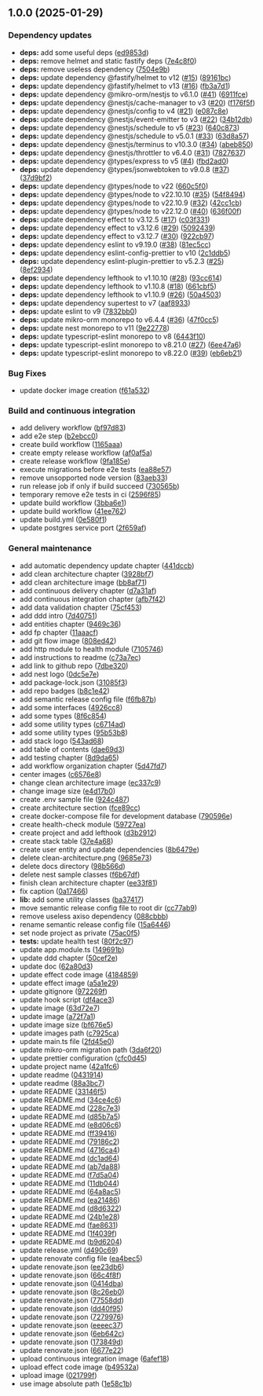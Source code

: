 ## 1.0.0 (2025-01-29)

### Dependency updates

* **deps:** add some useful deps ([ed9853d](https://github.com/andrea-acampora/nestjs-ddd-devops/commit/ed9853d8eed963b5f6097e98a544eb5ec4d62fcc))
* **deps:** remove helmet and static fastify deps ([7e4c8f0](https://github.com/andrea-acampora/nestjs-ddd-devops/commit/7e4c8f074370f4a3388d11b38e9ade6ea5bf98f6))
* **deps:** remove useless dependency ([7504e9b](https://github.com/andrea-acampora/nestjs-ddd-devops/commit/7504e9bd1e3d4356a2d6dc30ce05009ccfd62abf))
* **deps:** update dependency @fastify/helmet to v12 ([#15](https://github.com/andrea-acampora/nestjs-ddd-devops/issues/15)) ([89161bc](https://github.com/andrea-acampora/nestjs-ddd-devops/commit/89161bc0b893211e410f0b2c0bc08c471b1d7638))
* **deps:** update dependency @fastify/helmet to v13 ([#16](https://github.com/andrea-acampora/nestjs-ddd-devops/issues/16)) ([fb3a7d1](https://github.com/andrea-acampora/nestjs-ddd-devops/commit/fb3a7d1dae8766e334bdb2c855da851035a8af20))
* **deps:** update dependency @mikro-orm/nestjs to v6.1.0 ([#41](https://github.com/andrea-acampora/nestjs-ddd-devops/issues/41)) ([6911fce](https://github.com/andrea-acampora/nestjs-ddd-devops/commit/6911fcee934a464aaaceda4f1ddb3de4c3944449))
* **deps:** update dependency @nestjs/cache-manager to v3 ([#20](https://github.com/andrea-acampora/nestjs-ddd-devops/issues/20)) ([f176f5f](https://github.com/andrea-acampora/nestjs-ddd-devops/commit/f176f5f79ec98fe5b297887815efeaad57d5cebc))
* **deps:** update dependency @nestjs/config to v4 ([#21](https://github.com/andrea-acampora/nestjs-ddd-devops/issues/21)) ([e087c8e](https://github.com/andrea-acampora/nestjs-ddd-devops/commit/e087c8e4851b2f9812178ea059b19609b5eff98d))
* **deps:** update dependency @nestjs/event-emitter to v3 ([#22](https://github.com/andrea-acampora/nestjs-ddd-devops/issues/22)) ([34b12db](https://github.com/andrea-acampora/nestjs-ddd-devops/commit/34b12dbc0539f231013d0bc84cde33855dff1145))
* **deps:** update dependency @nestjs/schedule to v5 ([#23](https://github.com/andrea-acampora/nestjs-ddd-devops/issues/23)) ([640c873](https://github.com/andrea-acampora/nestjs-ddd-devops/commit/640c873ab65cdfd4f62854b52dd8b6b1c599b11e))
* **deps:** update dependency @nestjs/schedule to v5.0.1 ([#33](https://github.com/andrea-acampora/nestjs-ddd-devops/issues/33)) ([63d8a57](https://github.com/andrea-acampora/nestjs-ddd-devops/commit/63d8a576b640bc2b3432c14bb51a579b9434cb50))
* **deps:** update dependency @nestjs/terminus to v10.3.0 ([#34](https://github.com/andrea-acampora/nestjs-ddd-devops/issues/34)) ([abeb850](https://github.com/andrea-acampora/nestjs-ddd-devops/commit/abeb8503dff7552606848638d47a81bcd903c610))
* **deps:** update dependency @nestjs/throttler to v6.4.0 ([#31](https://github.com/andrea-acampora/nestjs-ddd-devops/issues/31)) ([7827637](https://github.com/andrea-acampora/nestjs-ddd-devops/commit/7827637f5692f46a161d5891214dbd518ef8c938))
* **deps:** update dependency @types/express to v5 ([#4](https://github.com/andrea-acampora/nestjs-ddd-devops/issues/4)) ([fbd2ad0](https://github.com/andrea-acampora/nestjs-ddd-devops/commit/fbd2ad0966b7267e03fe5d0406a46d69ed14bcda))
* **deps:** update dependency @types/jsonwebtoken to v9.0.8 ([#37](https://github.com/andrea-acampora/nestjs-ddd-devops/issues/37)) ([37d9bf2](https://github.com/andrea-acampora/nestjs-ddd-devops/commit/37d9bf206bc2f0eb64f2747a18e73eb2003d1937))
* **deps:** update dependency @types/node to v22 ([660c5f0](https://github.com/andrea-acampora/nestjs-ddd-devops/commit/660c5f0781e05ebf1199ae2f68aa84a68c6b6a4f))
* **deps:** update dependency @types/node to v22.10.10 ([#35](https://github.com/andrea-acampora/nestjs-ddd-devops/issues/35)) ([54f8494](https://github.com/andrea-acampora/nestjs-ddd-devops/commit/54f8494e42cc002210c63e60cfef7ad6c83bee5e))
* **deps:** update dependency @types/node to v22.10.9 ([#32](https://github.com/andrea-acampora/nestjs-ddd-devops/issues/32)) ([42cc1cb](https://github.com/andrea-acampora/nestjs-ddd-devops/commit/42cc1cbc5b16f201de5d6069b33bcb74ff7b0241))
* **deps:** update dependency @types/node to v22.12.0 ([#40](https://github.com/andrea-acampora/nestjs-ddd-devops/issues/40)) ([636f00f](https://github.com/andrea-acampora/nestjs-ddd-devops/commit/636f00f7f73025ec64f62ddd11f6d7cdc6f76104))
* **deps:** update dependency effect to v3.12.5 ([#17](https://github.com/andrea-acampora/nestjs-ddd-devops/issues/17)) ([c03f331](https://github.com/andrea-acampora/nestjs-ddd-devops/commit/c03f331a18730cb9f7b612420a541e6a5a086264))
* **deps:** update dependency effect to v3.12.6 ([#29](https://github.com/andrea-acampora/nestjs-ddd-devops/issues/29)) ([5092439](https://github.com/andrea-acampora/nestjs-ddd-devops/commit/50924394a88f1b8857c430c59a2d17653a4b18a3))
* **deps:** update dependency effect to v3.12.7 ([#30](https://github.com/andrea-acampora/nestjs-ddd-devops/issues/30)) ([922cb97](https://github.com/andrea-acampora/nestjs-ddd-devops/commit/922cb97685f04d3cae4b79be234a5c2ea4bbbcc1))
* **deps:** update dependency eslint to v9.19.0 ([#38](https://github.com/andrea-acampora/nestjs-ddd-devops/issues/38)) ([81ec5cc](https://github.com/andrea-acampora/nestjs-ddd-devops/commit/81ec5ccc1aabad54322ae3c6e50eb2ade62b367e))
* **deps:** update dependency eslint-config-prettier to v10 ([2c1ddb5](https://github.com/andrea-acampora/nestjs-ddd-devops/commit/2c1ddb5cbe27ff74ae1aba527e542fc27079d9e9))
* **deps:** update dependency eslint-plugin-prettier to v5.2.3 ([#25](https://github.com/andrea-acampora/nestjs-ddd-devops/issues/25)) ([8ef2934](https://github.com/andrea-acampora/nestjs-ddd-devops/commit/8ef2934a213b205b490cbbbc46b0a2534b94820f))
* **deps:** update dependency lefthook to v1.10.10 ([#28](https://github.com/andrea-acampora/nestjs-ddd-devops/issues/28)) ([93cc614](https://github.com/andrea-acampora/nestjs-ddd-devops/commit/93cc614dc56f1ef213d3f7376f0bc13d3016d7ab))
* **deps:** update dependency lefthook to v1.10.8 ([#18](https://github.com/andrea-acampora/nestjs-ddd-devops/issues/18)) ([661cbf5](https://github.com/andrea-acampora/nestjs-ddd-devops/commit/661cbf5f1eb1a0d99e58a39e47f02bb76e32de22))
* **deps:** update dependency lefthook to v1.10.9 ([#26](https://github.com/andrea-acampora/nestjs-ddd-devops/issues/26)) ([50a4503](https://github.com/andrea-acampora/nestjs-ddd-devops/commit/50a4503e7e6616f3b088251ec5b21bd55ffda461))
* **deps:** update dependency supertest to v7 ([aaf8933](https://github.com/andrea-acampora/nestjs-ddd-devops/commit/aaf89337c0b34c32efd79d898a83367d519ced4a))
* **deps:** update eslint to v9 ([7832bb0](https://github.com/andrea-acampora/nestjs-ddd-devops/commit/7832bb01442dcae5e87fdde9fad0958c5ad6e5a5))
* **deps:** update mikro-orm monorepo to v6.4.4 ([#36](https://github.com/andrea-acampora/nestjs-ddd-devops/issues/36)) ([47f0cc5](https://github.com/andrea-acampora/nestjs-ddd-devops/commit/47f0cc512bb8b30c6aef6577065942cb566c475b))
* **deps:** update nest monorepo to v11 ([9e22778](https://github.com/andrea-acampora/nestjs-ddd-devops/commit/9e227784731ad9ab4eb2b3da3e00a7bc593a7187))
* **deps:** update typescript-eslint monorepo to v8 ([6443f10](https://github.com/andrea-acampora/nestjs-ddd-devops/commit/6443f105d410c5b90a04a8abbd9b2a3db4506dde))
* **deps:** update typescript-eslint monorepo to v8.21.0 ([#27](https://github.com/andrea-acampora/nestjs-ddd-devops/issues/27)) ([6ee47a6](https://github.com/andrea-acampora/nestjs-ddd-devops/commit/6ee47a6fea4dcde508f17ef1ae6375fb06905213))
* **deps:** update typescript-eslint monorepo to v8.22.0 ([#39](https://github.com/andrea-acampora/nestjs-ddd-devops/issues/39)) ([eb6eb21](https://github.com/andrea-acampora/nestjs-ddd-devops/commit/eb6eb2170a5ca0d6379fd0c9e75765c1ce509345))

### Bug Fixes

* update docker image creation ([f61a532](https://github.com/andrea-acampora/nestjs-ddd-devops/commit/f61a532b895cdd5e0c1f1e2c51a3641396379048))

### Build and continuous integration

* add delivery workflow ([bf97d83](https://github.com/andrea-acampora/nestjs-ddd-devops/commit/bf97d83fa28dfa491e565769bf9f5f2ac3f162d4))
* add e2e step ([b2ebcc0](https://github.com/andrea-acampora/nestjs-ddd-devops/commit/b2ebcc0d0efc0dc8ebacbc4455499e8ee6b355d5))
* create build workflow ([1165aaa](https://github.com/andrea-acampora/nestjs-ddd-devops/commit/1165aaafd1aee73e4b63f20559fded0ae3a564a7))
* create empty release workflow ([af0af5a](https://github.com/andrea-acampora/nestjs-ddd-devops/commit/af0af5a5a03f637a68ffc8c357c0a3c4a1ad56dd))
* create release workflow ([9fa185e](https://github.com/andrea-acampora/nestjs-ddd-devops/commit/9fa185eb50c354c7fcc59cf698934f96893d5b0a))
* execute migrations before e2e tests ([ea88e57](https://github.com/andrea-acampora/nestjs-ddd-devops/commit/ea88e574a1a672b30f4becd291fe02b8fa78f742))
* remove unsopported node version ([83aeb33](https://github.com/andrea-acampora/nestjs-ddd-devops/commit/83aeb33e4eefcf6acc463d3a4beac6c9b30ee696))
* run release job if only if build succeed ([730565b](https://github.com/andrea-acampora/nestjs-ddd-devops/commit/730565b14dbe7f565109e14c569a485edc6cf67e))
* temporary remove e2e tests in ci ([2596f85](https://github.com/andrea-acampora/nestjs-ddd-devops/commit/2596f858b4e276426a4df7e195f89f67ca3dc8c8))
* update build workflow ([3bba6e1](https://github.com/andrea-acampora/nestjs-ddd-devops/commit/3bba6e14987588f8fc96dc42d38b1688d9e8bbc7))
* update build workflow ([41ee762](https://github.com/andrea-acampora/nestjs-ddd-devops/commit/41ee7626f6ac1a1eca3457feff25aa1b26d832bf))
* update build.yml ([0e580f1](https://github.com/andrea-acampora/nestjs-ddd-devops/commit/0e580f10e7801749f91dc21d0659fba1b015a0f8))
* update postgres service port ([2f659af](https://github.com/andrea-acampora/nestjs-ddd-devops/commit/2f659af32f3db385b97e67d657128bbae6e4021a))

### General maintenance

* add automatic dependency update chapter ([441dccb](https://github.com/andrea-acampora/nestjs-ddd-devops/commit/441dccb6d1a9d1862505162f5c1a1d5b4521c363))
* add clean architecture chapter ([3928bf7](https://github.com/andrea-acampora/nestjs-ddd-devops/commit/3928bf7b0913abae2fb3b90a925389282e53c3df))
* add clean architecture image ([bb8af71](https://github.com/andrea-acampora/nestjs-ddd-devops/commit/bb8af718bab832bc5dae5f83ed251f13cbd7fce4))
* add continuous delivery chapter ([d7a31af](https://github.com/andrea-acampora/nestjs-ddd-devops/commit/d7a31afad4c02f2c99fcce1c6e3d6e07b422bb73))
* add continuous integration chapter ([afb7f42](https://github.com/andrea-acampora/nestjs-ddd-devops/commit/afb7f42d3d27bf3bb4d63610cd96e61518c781da))
* add data validation chapter ([75cf453](https://github.com/andrea-acampora/nestjs-ddd-devops/commit/75cf45321999b3616e191c7ae8159756d7d743e8))
* add ddd intro ([7d40751](https://github.com/andrea-acampora/nestjs-ddd-devops/commit/7d40751a892d4e6ab07956c05d616b419bf5504b))
* add entities chapter ([9469c36](https://github.com/andrea-acampora/nestjs-ddd-devops/commit/9469c36f117ddea6f8cc136339986551b3e5f93a))
* add fp chapter ([11aaacf](https://github.com/andrea-acampora/nestjs-ddd-devops/commit/11aaacfe5287cd1f511f2437864ede4a6c5db6de))
* add git flow image ([808ed42](https://github.com/andrea-acampora/nestjs-ddd-devops/commit/808ed42674d7ae3440c8e723ccfb8d80c9dc438b))
* add http module to health module ([7105746](https://github.com/andrea-acampora/nestjs-ddd-devops/commit/7105746cc0ff626ca9640e8fea7115b559b4e689))
* add instructions to readme ([c73a7ec](https://github.com/andrea-acampora/nestjs-ddd-devops/commit/c73a7ec767aae053379ecfd5e05f0103d5141b07))
* add link to github repo ([7dbe320](https://github.com/andrea-acampora/nestjs-ddd-devops/commit/7dbe3209f8d5d996bd48f6e4e43404468b3de909))
* add nest logo ([0dc5e7e](https://github.com/andrea-acampora/nestjs-ddd-devops/commit/0dc5e7eac6680996adbd9a23c0ac2a328bbb89c2))
* add package-lock.json ([31085f3](https://github.com/andrea-acampora/nestjs-ddd-devops/commit/31085f3b768224977a146d03087a93fbdbefee66))
* add repo badges ([b8c1e42](https://github.com/andrea-acampora/nestjs-ddd-devops/commit/b8c1e42d7326d1cd6427378b0731c95cd7a264eb))
* add semantic release config file ([f6fb87b](https://github.com/andrea-acampora/nestjs-ddd-devops/commit/f6fb87bfb9f804f34c14c412bbd313b836193917))
* add some interfaces ([4926cc8](https://github.com/andrea-acampora/nestjs-ddd-devops/commit/4926cc8ff4c1279bc0899ca096cde51b0d6d417d))
* add some types ([8f6c854](https://github.com/andrea-acampora/nestjs-ddd-devops/commit/8f6c854a5c5ee5f219b57e689ebb97e036194754))
* add some utility types ([c6714ad](https://github.com/andrea-acampora/nestjs-ddd-devops/commit/c6714adef75289f5e9bc9f63853fc776ae218610))
* add some utility types ([95b53b8](https://github.com/andrea-acampora/nestjs-ddd-devops/commit/95b53b85f1bce047751ecf982fe87c61c1d23837))
* add stack logo ([543ad68](https://github.com/andrea-acampora/nestjs-ddd-devops/commit/543ad68ce3e2d35eef9dd8db78b6adcf15f38a6f))
* add table of contents ([dae69d3](https://github.com/andrea-acampora/nestjs-ddd-devops/commit/dae69d396067d1b982ca622410293d8cec588b42))
* add testing chapter ([8d9da65](https://github.com/andrea-acampora/nestjs-ddd-devops/commit/8d9da654d43f00f55dd967876b869ecd30d2b5a4))
* add workflow organization chapter ([5d47fd7](https://github.com/andrea-acampora/nestjs-ddd-devops/commit/5d47fd744f4338b73ea04f90c646df8a92053519))
* center images ([c6576e8](https://github.com/andrea-acampora/nestjs-ddd-devops/commit/c6576e8e45fe6e42b91482f57ad063de73afefc7))
* change clean architecture image ([ec337c9](https://github.com/andrea-acampora/nestjs-ddd-devops/commit/ec337c97a88dd79bc797b9ab5179f54b2435b459))
* change image size ([e4d17b0](https://github.com/andrea-acampora/nestjs-ddd-devops/commit/e4d17b0827285d472568479f07d6af83ca56f528))
* create .env sample file ([924c487](https://github.com/andrea-acampora/nestjs-ddd-devops/commit/924c487c9e91ba5681c4b44618241b6dd3b8febd))
* create architecture section ([fce89cc](https://github.com/andrea-acampora/nestjs-ddd-devops/commit/fce89cca5b24d4a3a99198e6876bb2cfd9ab6867))
* create docker-compose file for development database ([790596e](https://github.com/andrea-acampora/nestjs-ddd-devops/commit/790596e6b9cc876ae1f9f553e6899ed681937130))
* create health-check module ([59727ea](https://github.com/andrea-acampora/nestjs-ddd-devops/commit/59727ea1c069fbb272bc59912c1af6e54f12b3fd))
* create project and add lefthook ([d3b2912](https://github.com/andrea-acampora/nestjs-ddd-devops/commit/d3b2912f336842515417d8159f39b55de10ea7aa))
* create stack table ([37e4a68](https://github.com/andrea-acampora/nestjs-ddd-devops/commit/37e4a68114751eb75b740a4ef6a18827431a552e))
* create user entity and update dependencies ([8b6479e](https://github.com/andrea-acampora/nestjs-ddd-devops/commit/8b6479ef0ebe785264ea9d4ee4bae3229d3eea9d))
* delete clean-architecture.png ([9685e73](https://github.com/andrea-acampora/nestjs-ddd-devops/commit/9685e73941dfc597badd39081850dfdddf5fcffe))
* delete docs directory ([98b566d](https://github.com/andrea-acampora/nestjs-ddd-devops/commit/98b566dcc4dece894d424562b91e75f8e951e5cf))
* delete nest sample classes ([f6b67df](https://github.com/andrea-acampora/nestjs-ddd-devops/commit/f6b67dff462441aaa14a31dded3be0587c983846))
* finish clean architecture chapter ([ee33f81](https://github.com/andrea-acampora/nestjs-ddd-devops/commit/ee33f8159bc00c1107419877ef09ba72355d4d33))
* fix caption ([0a17466](https://github.com/andrea-acampora/nestjs-ddd-devops/commit/0a1746626229fdc25bb18cce2e335029a230b76f))
* **lib:** add some utility classes ([ba37417](https://github.com/andrea-acampora/nestjs-ddd-devops/commit/ba374176ce9c878247bf3075ecbef22ca85f5429))
* move semantic release config file to root dir ([cc77ab9](https://github.com/andrea-acampora/nestjs-ddd-devops/commit/cc77ab9f6975198158f947ef6e82a431756db45a))
* remove useless axiso dependency ([088cbbb](https://github.com/andrea-acampora/nestjs-ddd-devops/commit/088cbbbd09f39a00ff902578c74ccf21ebc096a3))
* rename semantic release config file ([15a6446](https://github.com/andrea-acampora/nestjs-ddd-devops/commit/15a6446f94e7f7e97c7905158a8a7e5e1fbf7b6e))
* set node project as private ([75ac0f5](https://github.com/andrea-acampora/nestjs-ddd-devops/commit/75ac0f5a7174d86e190109dcf190ea8c4ad53267))
* **tests:** update health test ([80f2c97](https://github.com/andrea-acampora/nestjs-ddd-devops/commit/80f2c97e03d06dc3f6228830bdd6a921cd897667))
* update app.module.ts ([149691b](https://github.com/andrea-acampora/nestjs-ddd-devops/commit/149691be25ba898c8645c5ab690850ddcc8463f2))
* update ddd chapter ([50cef2e](https://github.com/andrea-acampora/nestjs-ddd-devops/commit/50cef2ef2fea439ccee482a738a16a48f19a2be8))
* update doc ([62a80d3](https://github.com/andrea-acampora/nestjs-ddd-devops/commit/62a80d348a0bd8139fe081287ae4646a1b387930))
* update effect code image ([4184859](https://github.com/andrea-acampora/nestjs-ddd-devops/commit/4184859c5d86f2f1bf3460959ec755b79d68ef2c))
* update effect image ([a5a1e29](https://github.com/andrea-acampora/nestjs-ddd-devops/commit/a5a1e29f67b4c73c0f1246cb588ff30ea4767062))
* update gitignore ([972269f](https://github.com/andrea-acampora/nestjs-ddd-devops/commit/972269fbd7027151f5e8b3a7b2e3a9fbe8f11bcb))
* update hook script ([df4ace3](https://github.com/andrea-acampora/nestjs-ddd-devops/commit/df4ace3438bdb45c5c35628ee4bad510065c45ee))
* update image ([63d72e7](https://github.com/andrea-acampora/nestjs-ddd-devops/commit/63d72e750c9c0e156302320c689d29955578218c))
* update image ([a72f7a1](https://github.com/andrea-acampora/nestjs-ddd-devops/commit/a72f7a10c37f3c6f7aab1ae25b4039da72955c0a))
* update image size ([bf676e5](https://github.com/andrea-acampora/nestjs-ddd-devops/commit/bf676e58c0b6095f3be523761909248aea5e59b6))
* update images path ([c7925ca](https://github.com/andrea-acampora/nestjs-ddd-devops/commit/c7925caf81e5e84ef38dd47c00447cb9faeb4a06))
* update main.ts file ([2fd45e0](https://github.com/andrea-acampora/nestjs-ddd-devops/commit/2fd45e03c488951f71c271240d6d15e2f8715814))
* update mikro-orm migration path ([3da6f20](https://github.com/andrea-acampora/nestjs-ddd-devops/commit/3da6f20916f053f08a89b9099d08ac8fb09d3f32))
* update prettier configuration ([cfc0d45](https://github.com/andrea-acampora/nestjs-ddd-devops/commit/cfc0d457cfc6c78a7c40cf2984cbd67eb3676216))
* update project name ([42a1fc6](https://github.com/andrea-acampora/nestjs-ddd-devops/commit/42a1fc6cc5c697d2c07e97fc5744afb09bbe26b6))
* update readme ([0431914](https://github.com/andrea-acampora/nestjs-ddd-devops/commit/0431914070647124098a602949d7af29cf2f6fbf))
* update readme ([88a3bc7](https://github.com/andrea-acampora/nestjs-ddd-devops/commit/88a3bc7c36b699a2458446180ce9712b95468e85))
* update README ([33146f5](https://github.com/andrea-acampora/nestjs-ddd-devops/commit/33146f5a169826a5dd34fdf7211a291a88c23031))
* update README.md ([34ce4c6](https://github.com/andrea-acampora/nestjs-ddd-devops/commit/34ce4c6807fd2d458fa4ccd87ad71e6d3d5a9054))
* update README.md ([228c7e3](https://github.com/andrea-acampora/nestjs-ddd-devops/commit/228c7e3f03251bdfafec4aa77c1cae1726453f17))
* update README.md ([d85b7a5](https://github.com/andrea-acampora/nestjs-ddd-devops/commit/d85b7a54b734a02b5d6980e9525723bcbb996515))
* update README.md ([e8d06c6](https://github.com/andrea-acampora/nestjs-ddd-devops/commit/e8d06c6ca33d40f1e8b8a8ff9cabe0cc96eaf693))
* update README.md ([ff39416](https://github.com/andrea-acampora/nestjs-ddd-devops/commit/ff3941685a42ac63625b1488980a852b380e885a))
* update README.md ([79186c2](https://github.com/andrea-acampora/nestjs-ddd-devops/commit/79186c2e1ecc9b38755a5a20a7e456192f5ca2ae))
* update README.md ([4716ca4](https://github.com/andrea-acampora/nestjs-ddd-devops/commit/4716ca4647d39a376b1bd260b9e61d9b747a70c7))
* update README.md ([dc1ad64](https://github.com/andrea-acampora/nestjs-ddd-devops/commit/dc1ad64d776de9bd83b5dd082c7a93c03a11ba88))
* update README.md ([ab7da88](https://github.com/andrea-acampora/nestjs-ddd-devops/commit/ab7da8868e3ad39aeb25a65cad35b800032fc017))
* update README.md ([f7d5a04](https://github.com/andrea-acampora/nestjs-ddd-devops/commit/f7d5a04a7c6808fc72a841de7ee993e55e28505e))
* update README.md ([11db044](https://github.com/andrea-acampora/nestjs-ddd-devops/commit/11db044d4e16f69341bf7aa3d020c7d3269b6771))
* update README.md ([64a8ac5](https://github.com/andrea-acampora/nestjs-ddd-devops/commit/64a8ac5d13f1334760c0701ac91f6321eb28649f))
* update README.md ([ea21486](https://github.com/andrea-acampora/nestjs-ddd-devops/commit/ea214864ff01292d5325ce3acebc5feaeecd6800))
* update README.md ([d8d6322](https://github.com/andrea-acampora/nestjs-ddd-devops/commit/d8d632268074ffa53f80ec9a824bc21a18d2cd8d))
* update README.md ([24b1e28](https://github.com/andrea-acampora/nestjs-ddd-devops/commit/24b1e28a60e964b3f8b7cf0ceccd6d9e9f71129e))
* update README.md ([fae8631](https://github.com/andrea-acampora/nestjs-ddd-devops/commit/fae86311f27fd2f8abf917234729b4d0913675b0))
* update README.md ([1f4039f](https://github.com/andrea-acampora/nestjs-ddd-devops/commit/1f4039f06ae55f4ec7851a9f8b49c38aa7e5d524))
* update README.md ([b9d6204](https://github.com/andrea-acampora/nestjs-ddd-devops/commit/b9d6204135bea8679ec6f4dac91dfc89b4ae42c2))
* update release.yml ([d490c69](https://github.com/andrea-acampora/nestjs-ddd-devops/commit/d490c699a67cd3947dbb34f1799669a42a40618b))
* update renovate config file ([ea4bec5](https://github.com/andrea-acampora/nestjs-ddd-devops/commit/ea4bec540ab44b2883a6c2ec778bb7d6108d8253))
* update renovate.json ([ee23db6](https://github.com/andrea-acampora/nestjs-ddd-devops/commit/ee23db6c69ef5aa0957b5a02694c6b90349282b2))
* update renovate.json ([66c4f8f](https://github.com/andrea-acampora/nestjs-ddd-devops/commit/66c4f8f8ca94ee91faab0d5f6baaee2c11b853df))
* update renovate.json ([0414dba](https://github.com/andrea-acampora/nestjs-ddd-devops/commit/0414dbae6ec547faf2d7cebbc85b00cc76c5d812))
* update renovate.json ([8c26eb0](https://github.com/andrea-acampora/nestjs-ddd-devops/commit/8c26eb0659c35df9d98da342618a33ee2b5ab965))
* update renovate.json ([77558dd](https://github.com/andrea-acampora/nestjs-ddd-devops/commit/77558dd06c4cb3895e5f40d6cd5a14541d4ede5f))
* update renovate.json ([dd40f95](https://github.com/andrea-acampora/nestjs-ddd-devops/commit/dd40f953761da8fcebf219b224fdd340197faf98))
* update renovate.json ([7279976](https://github.com/andrea-acampora/nestjs-ddd-devops/commit/727997686c0e6083148bda5e1bc25c7e319fa9c5))
* update renovate.json ([eeeec37](https://github.com/andrea-acampora/nestjs-ddd-devops/commit/eeeec37aab8269731d4e035e8d6a2322d36157be))
* update renovate.json ([6eb642c](https://github.com/andrea-acampora/nestjs-ddd-devops/commit/6eb642c2a055915270b3fe467c716099ce8bdf52))
* update renovate.json ([173849d](https://github.com/andrea-acampora/nestjs-ddd-devops/commit/173849d1cd63007c120ad4447b33840c2a60145e))
* update renovate.json ([6677e22](https://github.com/andrea-acampora/nestjs-ddd-devops/commit/6677e22a00f6f330142560cd28f9455a003c752c))
* upload continuous integration image ([6afef18](https://github.com/andrea-acampora/nestjs-ddd-devops/commit/6afef18e358dcd6471eaa27cbd7c2a79d274d1d2))
* upload effect code image ([b49532a](https://github.com/andrea-acampora/nestjs-ddd-devops/commit/b49532aceca906218253cf6a6d2c4f0cf931f954))
* upload image ([021799f](https://github.com/andrea-acampora/nestjs-ddd-devops/commit/021799f3918f2a5443f92e7866c26aa7e030cf9b))
* use image absolute path ([1e58c1b](https://github.com/andrea-acampora/nestjs-ddd-devops/commit/1e58c1bb79268c85e1ab5f9b54d94ca98e64c501))
